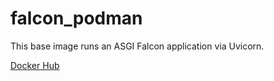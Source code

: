# falcon_podman
This base image runs an ASGI Falcon application via Uvicorn.

[Docker Hub](https://hub.docker.com/r/nomb85/uvicorn_falcon)
